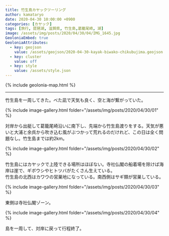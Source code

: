 ```yaml
---
title: 竹生島カヤックツーリング
author: kamataryo
date: 2020-04-30 10:00:00 +0900
categories: [カヤック]
tags: [旅行, 琵琶湖, 滋賀県, 竹生島,葛籠尾崎, 湖]
image: /assets/img/posts/2020/04/30/04/IMG_1645.jpg
GeoloniaEmbed: true
GeoloniaAttributes:
  - key: geojson
    value: /assets/geojson/2020-04-30-kayak-biwako-chikubujima.geojson
  - key: cluster
    value: off
  - key: style
    value: /assets/style.json
---
```


{% include geolonia-map.html %}

---

竹生島を一周してきた。べた凪で天気も良く、空と海が繋がっていた。

{% include image-gallery.html folder="/assets/img/posts/2020/04/30/01" %}

対岸から出艇して葛籠尾崎沿いに南下し、先端から竹生島渡りをする。天気が悪いと大浦と余呉から吹き込む風がぶつかって荒れるのだけれど、この日は全く問題なし。竹生島までは約2km。

{% include image-gallery.html folder="/assets/img/posts/2020/04/30/02" %}

竹生島にはカヤックで上陸できる場所はほぼない。寺社仏閣の船着場を除けば海岸は崖で、ギボウシやヒトツバがたくさん生えている。  
竹生島の北西はカワウの営巣地になっている。南西側はサギ類が営巣している。

{% include image-gallery.html folder="/assets/img/posts/2020/04/30/03" %}

東側は寺社仏閣ゾーン。

{% include image-gallery.html folder="/assets/img/posts/2020/04/30/04" %}

島を一周して、対岸に戻って行程終了。
